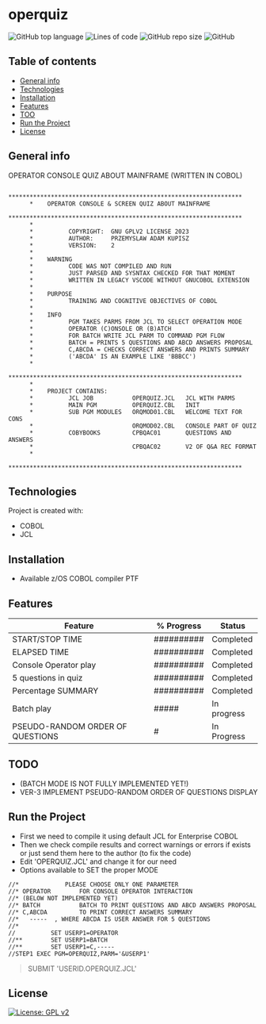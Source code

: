 # operquiz
![GitHub top language](https://img.shields.io/github/languages/top/pak-center/operquiz?style=plastic)
![Lines of code](https://img.shields.io/tokei/lines/github/pak-center/operquiz?label=total%20lines%20of%20code&style=plastic)
![GitHub repo size](https://img.shields.io/github/repo-size/pak-center/operquiz?style=plastic)
![GitHub](https://img.shields.io/github/license/pak-center/operquiz?style=plastic)
## Table of contents
* [General info](#general-info)
* [Technologies](#technologies)
* [Installation](#installation)
* [Features](#features)
* [TOO](#todo)
* [Run the Project](#run-the-project)
* [License](#license)
## General info
OPERATOR CONSOLE QUIZ ABOUT MAINFRAME (WRITTEN IN COBOL)
```cobol
      ******************************************************************
      *    OPERATOR CONSOLE & SCREEN QUIZ ABOUT MAINFRAME
      ******************************************************************
      *
      *          COPYRIGHT:  GNU GPLV2 LICENSE 2023
      *          AUTHOR:     PRZEMYSLAW ADAM KUPISZ
      *          VERSION:    2
      *
      *    WARNING
      *          CODE WAS NOT COMPILED AND RUN
      *          JUST PARSED AND SYSNTAX CHECKED FOR THAT MOMENT
      *          WRITTEN IN LEGACY VSCODE WITHOUT GNUCOBOL EXTENSION
      *
      *    PURPOSE
      *          TRAINING AND COGNITIVE OBJECTIVES OF COBOL 
      *
      *    INFO
      *          PGM TAKES PARMS FROM JCL TO SELECT OPERATION MODE
      *          OPERATOR (C)ONSOLE OR (B)ATCH
      *          FOR BATCH WRITE JCL PARM TO COMMAND PGM FLOW
      *          BATCH = PRINTS 5 QUESTIONS AND ABCD ANSWERS PROPOSAL
      *          C,ABCDA = CHECKS CORRECT ANSWERS AND PRINTS SUMMARY
      *          ('ABCDA' IS AN EXAMPLE LIKE 'BBBCC')
      *
      ******************************************************************
      *
      *    PROJECT CONTAINS:
      *          JCL JOB           OPERQUIZ.JCL   JCL WITH PARMS
      *          MAIN PGM          OPERQUIZ.CBL   INIT
      *          SUB PGM MODULES   ORQMOD01.CBL   WELCOME TEXT FOR CONS
      *                            ORQMOD02.CBL   CONSOLE PART OF QUIZ
      *          COBYBOOKS         CPBQAC01       QUESTIONS AND ANSWERS
      *                            CPBQAC02       V2 OF Q&A REC FORMAT
      *
      ******************************************************************
```
## Technologies
Project is created with:
* COBOL
* JCL
## Installation
* Available z/OS COBOL compiler PTF
## Features
| Feature  | % Progress | Status |
| ---      | ---       | --- |
| START/STOP  TIME | ########## | Completed       |
| ELAPSED TIME    | ########## | Completed        |
| Console Operator play |##########| Completed |
| 5 questions in quiz | ########## | Completed |
| Percentage SUMMARY | ########## | Completed |
| Batch play | ##### | In progress |
| PSEUDO-RANDOM ORDER OF QUESTIONS | # | In Progress |     
## TODO
* (BATCH MODE IS NOT FULLY IMPLEMENTED YET!)
* VER-3 IMPLEMENT PSEUDO-RANDOM ORDER OF QUESTIONS DISPLAY
## Run the Project
* First we need to compile it using default JCL for Enterprise COBOL
* Then we check compile results and correct warnings or errors if exists or just send them here to the author (to fix the code)
* Edit 'OPERQUIZ.JCL' and change it for our need
* Options available to SET the proper MODE
```jcl
//*             PLEASE CHOOSE ONLY ONE PARAMETER
//* OPERATOR        FOR CONSOLE OPERATOR INTERACTION
//* (BELOW NOT IMPLEMENTED YET)
//* BATCH           BATCH TO PRINT QUESTIONS AND ABCD ANSWERS PROPOSAL
//* C,ABCDA         TO PRINT CORRECT ANSWERS SUMMARY
//*   -----  , WHERE ABCDA IS USER ANSWER FOR 5 QUESTIONS
//*
//          SET USERP1=OPERATOR
//**        SET USERP1=BATCH
//**        SET USERP1=C,-----
//STEP1 EXEC PGM=OPERQUIZ,PARM='&USERP1'
```
> SUBMIT 'USERID.OPERQUIZ.JCL'
## License
[![License: GPL v2](https://img.shields.io/badge/License-GPL_v2-blue.svg)](https://www.gnu.org/licenses/old-licenses/gpl-2.0.en.html)
